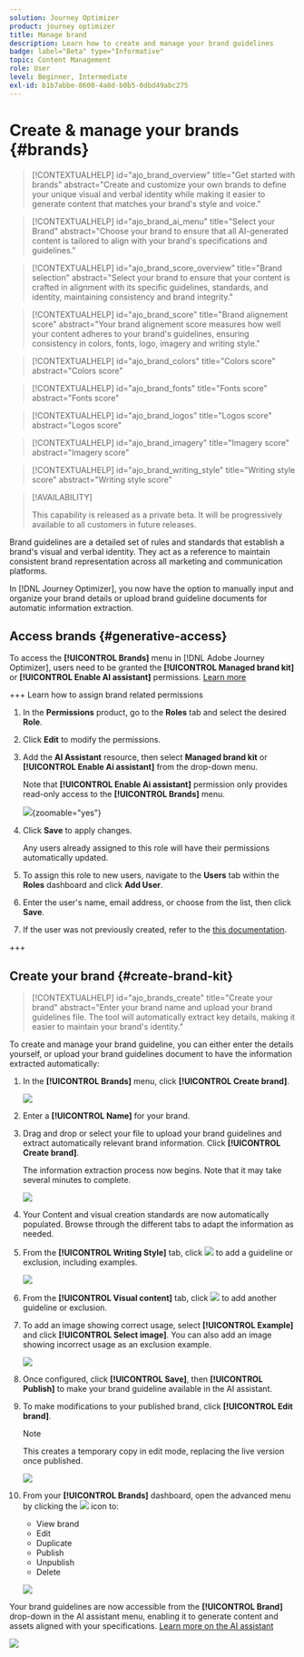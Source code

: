 ```yaml
---
solution: Journey Optimizer
product: journey optimizer
title: Manage brand
description: Learn how to create and manage your brand guidelines
badge: label="Beta" type="Informative"
topic: Content Management
role: User
level: Beginner, Intermediate
exl-id: b1b7abbe-8600-4a8d-b0b5-0dbd49abc275
---
```

# Create & manage your brands {#brands}

>[!CONTEXTUALHELP]
>id="ajo_brand_overview"
>title="Get started with brands"
>abstract="Create and customize your own brands to define your unique visual and verbal identity while making it easier to generate content that matches your brand's style and voice."

>[!CONTEXTUALHELP]
>id="ajo_brand_ai_menu"
>title="Select your Brand"
>abstract="Choose your brand to ensure that all AI-generated content is tailored to align with your brand's specifications and guidelines."

>[!CONTEXTUALHELP]
>id="ajo_brand_score_overview"
>title="Brand selection"
>abstract="Select your brand to ensure that your content is crafted in alignment with its specific guidelines, standards, and identity, maintaining consistency and brand integrity."

>[!CONTEXTUALHELP]
>id="ajo_brand_score"
>title="Brand alignement score"
>abstract="Your brand alignement score measures how well your content adheres to your brand's guidelines, ensuring consistency in colors, fonts, logo, imagery and writing style."

>[!CONTEXTUALHELP]
>id="ajo_brand_colors"
>title="Colors score"
>abstract="Colors score"

>[!CONTEXTUALHELP]
>id="ajo_brand_fonts"
>title="Fonts score"
>abstract="Fonts score"

>[!CONTEXTUALHELP]
>id="ajo_brand_logos"
>title="Logos score"
>abstract="Logos score"

>[!CONTEXTUALHELP]
>id="ajo_brand_imagery"
>title="Imagery score"
>abstract="Imagery score"

>[!CONTEXTUALHELP]
>id="ajo_brand_writing_style"
>title="Writing style score"
>abstract="Writing style score"

>[!AVAILABILITY]
>
>This capability is released as a private beta. It will be progressively available to all customers in future releases.

Brand guidelines are a detailed set of rules and standards that establish a brand's visual and verbal identity. They act as a reference to maintain consistent brand representation across all marketing and communication platforms.

In [!DNL Journey Optimizer], you now have the option to manually input and organize your brand details or upload brand guideline documents for automatic information extraction.

## Access brands {#generative-access}

To access the **[!UICONTROL Brands]** menu in [!DNL Adobe Journey Optimizer], users need to be granted the **[!UICONTROL Managed brand kit]** or **[!UICONTROL Enable AI assistant]** permissions. [Learn more](../administration/permissions.md)

+++  Learn how to assign brand related permissions

1. In the **Permissions** product, go to the **Roles** tab and select the desired **Role**.

1. Click **Edit** to modify the permissions.

1. Add the **AI Assistant** resource, then select **Managed brand kit** or **[!UICONTROL Enable Ai assistant]** from the drop-down menu. 

    Note that **[!UICONTROL Enable Ai assistant]** permission only provides read-only access to the **[!UICONTROL Brands]** menu.

    ![](assets/brands-permission.png){zoomable="yes"}

1. Click **Save** to apply changes.

    Any users already assigned to this role will have their permissions automatically updated.

1. To assign this role to new users, navigate to the **Users** tab within the **Roles** dashboard and click **Add User**.

1. Enter the user's name, email address, or choose from the list, then click **Save**.

1. If the user was not previously created, refer to the [this documentation](https://experienceleague.adobe.com/en/docs/experience-platform/access-control/abac/permissions-ui/users).

+++

## Create your brand {#create-brand-kit}

>[!CONTEXTUALHELP]
>id="ajo_brands_create"
>title="Create your brand"
>abstract="Enter your brand name and upload your brand guidelines file. The tool will automatically extract key details, making it easier to maintain your brand's identity."

To create and manage your brand guideline, you can either enter the details yourself, or upload your brand guidelines document to have the information extracted automatically:

1. In the **[!UICONTROL Brands]** menu, click **[!UICONTROL Create brand]**.

    ![](assets/brands-1.png)

1. Enter a **[!UICONTROL Name]** for your brand.

1. Drag and drop or select your file to upload your brand guidelines and extract automatically relevant brand information. Click **[!UICONTROL Create brand]**.

    The information extraction process now begins. Note that it may take several minutes to complete.

    ![](assets/brands-2.png)

1. Your Content and visual creation standards are now automatically populated. Browse through the different tabs to adapt the information as needed.

1. From the **[!UICONTROL Writing Style]** tab, click ![](assets/do-not-localize/Smock_Add_18_N.svg) to add a guideline or exclusion, including examples.

    ![](assets/brands-3.png)

1. From the **[!UICONTROL Visual content]** tab, click ![](assets/do-not-localize/Smock_Add_18_N.svg) to add another guideline or exclusion. 

1. To add an image showing correct usage, select **[!UICONTROL Example]** and click **[!UICONTROL Select image]**. You can also add an image showing incorrect usage as an exclusion example.

    ![](assets/brands-4.png)

1. Once configured, click **[!UICONTROL Save]**, then **[!UICONTROL Publish]** to make your brand guideline available in the AI assistant.

1. To make modifications to your published brand, click **[!UICONTROL Edit brand]**. 

    >[!NOTE]
    >
    >This creates a temporary copy in edit mode, replacing the live version once published.

    ![](assets/brands-8.png)

1. From your **[!UICONTROL Brands]** dashboard, open the advanced menu by clicking the ![](assets/do-not-localize/Smock_More_18_N.svg) icon to: 

    * View brand
    * Edit
    * Duplicate
    * Publish
    * Unpublish
    * Delete

    ![](assets/brands-6.png)

Your brand guidelines are now accessible from the **[!UICONTROL Brand]** drop-down in the AI assistant menu, enabling it to generate content and assets aligned with your specifications. [Learn more on the AI assistant](gs-generative.md)

![](assets/brands-7.png)
